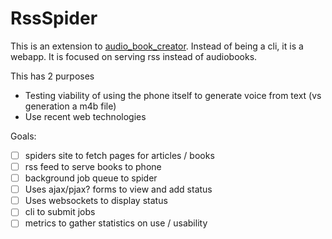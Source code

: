 # RssSpider

This is an extension to [audio_book_creator].
Instead of being a cli, it is a webapp. It is focused
on serving rss instead of audiobooks.

This has 2 purposes

- Testing viability of using the phone
itself to generate voice from text (vs generation a m4b file)
- Use recent web technologies

Goals:

- [ ] spiders site to fetch pages for articles / books
- [ ] rss feed to serve books to phone
- [ ] background job queue to spider
- [ ] Uses ajax/pjax? forms to view and add status
- [ ] Uses websockets to display status
- [ ] cli to submit jobs
- [ ] metrics to gather statistics on use / usability

[audio_book_creator]: https://github.com/kbrock/audio_book_creator
